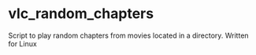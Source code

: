 # vlc_random_chapters
Script to play random chapters from movies located in a directory. Written for Linux
